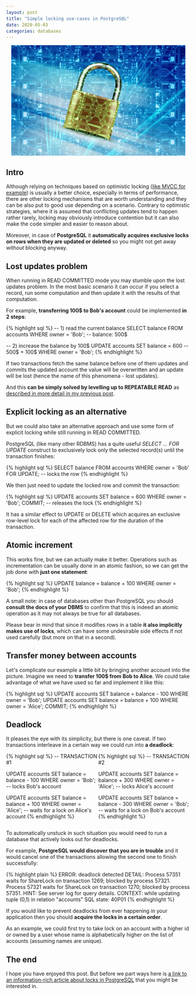 ```yaml
---
layout: post
title: "Simple locking use-cases in PostgreSQL"
date: 2020-05-03
categories: databases
---
```


<div style="text-align: center; margin: 1em;">
  <img src="/images/simple-locking-use-cases-in-postgresql/security-2168233_1280.jpg"
  title="Locks in PostgreSQL" />
</div>

Intro
-----

Although relying on techniques based on optimistic locking
([like MVCC for example](/databases/2020/05/01/snapshot-isolation-in-postgresql.html))
is usually a better choice, especially in terms of performance,
there are other locking mechanisms that are worth understanding and they can be also
put to good use depending on a scenario. Contrary to
optimistic strategies, where it is assumed that conflicting updates tend to happen
rather rarely, locking may obviously introduce contention but it can also make
the code simpler and easier to reason about.

Moreover, in case of __PostgreSQL__ it __automatically acquires exclusive locks
on rows when they are updated or deleted__ so you might not get away without
blocking anyway.


Lost updates problem
--------------------

When running in READ COMMITTED mode you may stumble upon the lost updates
problem. In the most basic scenario it can occur if you select a record, run
some computation and then update it with the results of that computation.

For example, __transferring 100$ to Bob's account__ could be implemented
__in 2 steps__:

{% highlight sql %}
-- 1) read the current balance
SELECT balance FROM accounts WHERE owner = 'Bob'; -- balance: 500$

-- 2) increase the balance by 100$
UPDATE accounts
SET balance = 600 -- 500$ + 100$
WHERE owner = 'Bob';
{% endhighlight %}

If two transactions fetch the same balance before one of them updates and commits
the updated account the value will be overwritten and an update will be lost
(hence the name of this phenomena - lost updates).

And this __can be simply solved by levelling up to REPEATABLE READ__
as [described in more detail in my previous post](/databases/2020/05/01/snapshot-isolation-in-postgresql.html).


Explicit locking as an alternative
----------------------------------

But we could also take an alternative approach and use some form of explicit
locking while still running in READ COMMITTED.

PostgreSQL (like many other RDBMS) has a quite useful _SELECT ... FOR UPDATE_
construct to exclusively lock only the selected record(s) until the transaction finishes:

{% highlight sql %}
SELECT balance
FROM accounts
WHERE owner = 'Bob'
FOR UPDATE; -- locks the row
{% endhighlight %}

We then just need to update the locked row and commit the transaction:

{% highlight sql %}
UPDATE accounts SET balance = 600 WHERE owner = 'Bob';
COMMIT; -- releases the lock
{% endhighlight %}

It has a similar effect to UPDATE or DELETE which acquires an exclusive row-level
lock for each of the affected row for the duration of the transaction.


Atomic increment
----------------

This works fine, but we can actually make it better. Operations such as incrementation
can be usually done in an atomic fashion, so we can get the job done with __just
one statement__:

{% highlight sql %}
UPDATE balance = balance + 100 WHERE owner = 'Bob';
{% endhighlight %}

<div class="my-info">
A small note: in case of databases other than PostgreSQL
you should <strong>consult the docs of your DBMS</strong>
to confirm that this is indeed an atomic operation
as it may not always be true for all databases.
</div>

Please bear in mind that since it modifies rows in a table __it also implicitly
makes use of locks__, which can have some undesirable side effects if not used
carefully (but more on that in a second).

Transfer money between accounts
-------------------------------

Let's complicate our example a little bit by bringing another account
into the picture. Imagine we need to __transfer 100$ from Bob to Alice__. We could
take advantage of what we have used so far and implement it like this:

{% highlight sql %}
UPDATE accounts SET balance = balance - 100 WHERE owner = 'Bob';
UPDATE accounts SET balance = balance + 100 WHERE owner = 'Alice';
COMMIT;
{% endhighlight %}

Deadlock
--------

It pleases the eye with its simplicity, but there is one caveat.
If two transactions interleave in a certain way we could run into __a deadlock__:

<div style="width: 50%; float: left;">
{% highlight sql %}
-- TRANSACTION #1

UPDATE accounts
SET balance = balance - 100
WHERE owner = 'Bob';
-- locks Bob's account





UPDATE accounts
SET balance = balance + 100
WHERE owner = 'Alice';
-- waits for a lock on Alice's account
{% endhighlight %}
</div>

<div style="width: 50%; float: left;">
{% highlight sql %}
-- TRANSACTION #2





UPDATE accounts
SET balance = balance + 300
WHERE owner = 'Alice';
-- locks Alice's account

UPDATE accounts
SET balance = balance - 300
WHERE owner = 'Bob';
-- waits for a lock on Bob's account
{% endhighlight %}
</div>

<div style="clear: both;"></div>

To automatically unstuck in such situation you would need to run a database
that actively looks out for deadlocks.

For example, __PostgreSQL would discover that you are in trouble__ and it would
cancel one of the transactions allowing the second one to finish successfully:

{% highlight plain %}
ERROR:  deadlock detected
DETAIL:  Process 57351 waits for ShareLock on transaction 1269; blocked by process 57321.
Process 57321 waits for ShareLock on transaction 1270; blocked by process 57351.
HINT:  See server log for query details.
CONTEXT:  while updating tuple (0,1) in relation "accounts"
SQL state: 40P01
{% endhighlight %}

If you would like to prevent deadlocks from ever happening in your application
then you should __acquire the locks in a certain order__.

As an example, we could first try to take
lock on an account with a higher id or owned by a user whose name is alphabetically
higher on the list of accounts (assuming names are unique).


The end
-------

I hope you have enjoyed this post. But before we part ways here is
[a link to an information-rich article about locks
in PostgreSQL](https://engineering.nordeus.com/postgres-locking-revealed/)
that you might be interested in.
